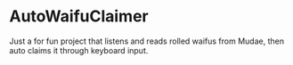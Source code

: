 # AutoWaifuClaimer
Just a for fun project that listens and reads rolled waifus from Mudae, then auto claims it through keyboard input.
